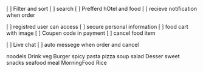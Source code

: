 <!-- Objective -->
[ ] Filter and sort
[ ] search
[ ] Prefferd hOtel and food
[ ] recieve notification when order

<!-- Features -->
[ ] registred user can access
[ ] secure personal information
[ ] food cart with image
[ ] Coupen code in payment
[ ] cancel food item

<!-- Future -->
[ ] Live chat
[ ] auto messege when order and cancel

noodels     Drink    veg     Burger     spicy   pasta  pizza    soup    salad   Desser   sweet  snacks seafood  meal MorningFood Rice
